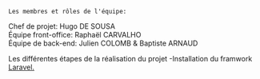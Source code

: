     Les membres et rôles de l'équipe:
Chef de projet: Hugo DE SOUSA  
Équipe front-office: Raphaël CARVALHO  
Équipe de back-end: Julien COLOMB & Baptiste ARNAUD  

  Les différentes étapes de la réalisation du projet
-Installation du framwork <a href="https://laravel.com">Laravel.</a>

